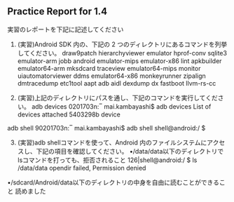 Practice Report for 1.4
------

実習のレポートを下記に記述してください

1. (実習)Android SDK 内の、下記の 2 つのディレクトリにあるコマンドを列挙してください。
draw9patch
hierarchyviewer
emulator
hprof-conv
sqlite3
emulator-arm
jobb
android
emulator-mips
emulator-x86
lint
apkbuilder
emulator64-arm
mksdcard
traceview
emulator64-mips
monitor
uiautomatorviewer
ddms
emulator64-x86
monkeyrunner
zipalign
dmtracedump
etc1tool
aapt
adb
aidl
dexdump
dx
fastboot
llvm-rs-cc

2. (実習)上記のディレクトリにパスを通し、下記のコマンドを実行してください。
adb devices
0201703n:‾ mai.kambayashi$ adb devices
List of devices attached 
5403298b	device

adb shell
90201703n:‾ mai.kambayashi$ adb shell
shell@android:/ $ 

3. (実習)adb shellコマンドを使って、Android 内のファイルシステムにアクセスし、下記の項目を確認してください。
•/data/data以下のディレクトリでlsコマンドを打っても、拒否されること
126|shell@android:/ $ ls /data/data
opendir failed, Permission denied

•/sdcard/Android/data以下のディレクトリの中身を自由に読むことができること
読めました

